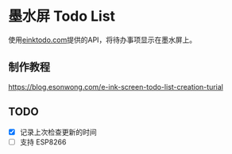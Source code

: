 # 墨水屏 Todo List

使用[einktodo.com](https://einktodo.com)提供的API，将待办事项显示在墨水屏上。

## 制作教程

<https://blog.esonwong.com/e-ink-screen-todo-list-creation-turial>

## TODO

- [x] 记录上次检查更新的时间
- [ ] 支持 ESP8266
